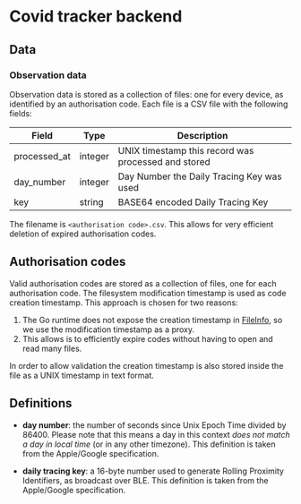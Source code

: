 # Covid tracker backend

## Data

### Observation data

Observation data is stored as a collection of files: one for every device, as identified
by an authorisation code. Each file is a CSV file with the following fields:

| Field | Type | Description |
| -- | -- | -- |
| processed_at | integer | UNIX timestamp this record was processed and stored |
| day_number | integer | Day Number the Daily Tracing Key was used |
| key | string | BASE64 encoded Daily Tracing Key |

The filename is `<authorisation code>.csv`. This allows for very efficient deletion of
expired authorisation codes.

## Authorisation codes

Valid authorisation codes are stored as a collection of files, one for each authorisation
code. The filesystem modification timestamp is used as code creation timestamp. This
approach is chosen for two reasons:

1. The Go runtime does not expose the creation timestamp in
   [FileInfo](https://golang.org/pkg/os/#FileInfo), so we use the modification timestamp
   as a proxy.
2. This allows is to efficiently expire codes without having to open and read many files.

In order to allow validation the creation timestamp is also stored inside the file as a
UNIX timestamp in text format.

## Definitions

- **day number**: the number of seconds since Unix Epoch Time divided by 86400.
  Please note that this means a day in this context *does not match a day in local time* (or in
  any other timezone). This definition is taken from the Apple/Google specification.

- **daily tracing key**: a 16-byte number used to generate Rolling Proximity Identifiers,
  as broadcast over BLE. This definition is taken from the Apple/Google specification.
